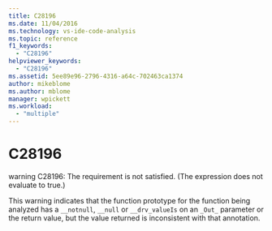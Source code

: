 ```yaml
---
title: C28196
ms.date: 11/04/2016
ms.technology: vs-ide-code-analysis
ms.topic: reference
f1_keywords:
  - "C28196"
helpviewer_keywords:
  - "C28196"
ms.assetid: 5ee89e96-2796-4316-a64c-702463ca1374
author: mikeblome
ms.author: mblome
manager: wpickett
ms.workload:
  - "multiple"
---
```

# C28196
warning C28196: The requirement is not satisfied. (The expression does not evaluate to true.)

 This warning indicates that the function prototype for the function being analyzed has a `__notnull`, `__null` or `__drv_valueIs` on an `_Out_` parameter or the return value, but the value returned is inconsistent with that annotation.